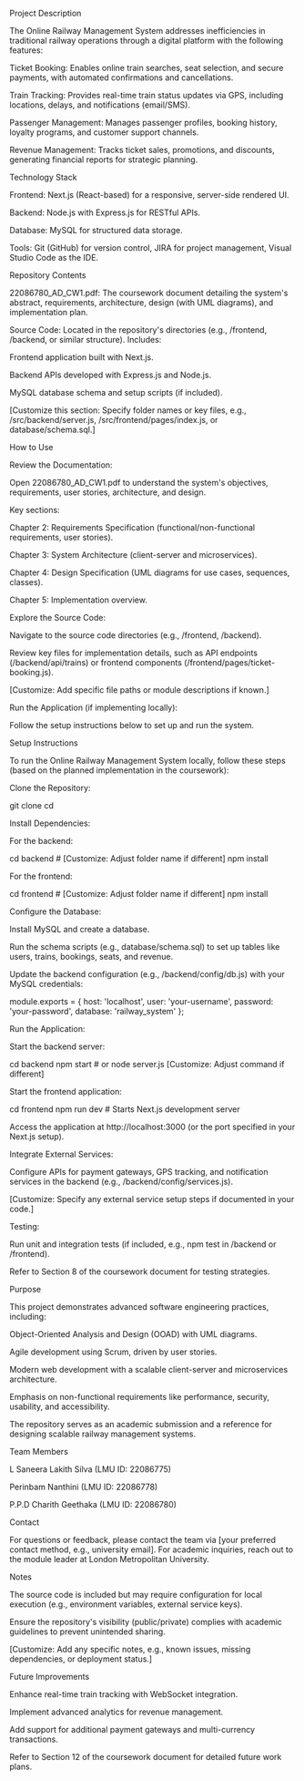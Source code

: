 Project Description

The Online Railway Management System addresses inefficiencies in traditional railway operations through a digital platform with the following features:





Ticket Booking: Enables online train searches, seat selection, and secure payments, with automated confirmations and cancellations.



Train Tracking: Provides real-time train status updates via GPS, including locations, delays, and notifications (email/SMS).



Passenger Management: Manages passenger profiles, booking history, loyalty programs, and customer support channels.



Revenue Management: Tracks ticket sales, promotions, and discounts, generating financial reports for strategic planning.

Technology Stack





Frontend: Next.js (React-based) for a responsive, server-side rendered UI.



Backend: Node.js with Express.js for RESTful APIs.



Database: MySQL for structured data storage.



Tools: Git (GitHub) for version control, JIRA for project management, Visual Studio Code as the IDE.

Repository Contents





22086780_AD_CW1.pdf: The coursework document detailing the system's abstract, requirements, architecture, design (with UML diagrams), and implementation plan.



Source Code: Located in the repository's directories (e.g., /frontend, /backend, or similar structure). Includes:





Frontend application built with Next.js.



Backend APIs developed with Express.js and Node.js.



MySQL database schema and setup scripts (if included).



[Customize this section: Specify folder names or key files, e.g., /src/backend/server.js, /src/frontend/pages/index.js, or database/schema.sql.]

How to Use





Review the Documentation:





Open 22086780_AD_CW1.pdf to understand the system's objectives, requirements, user stories, architecture, and design.



Key sections:





Chapter 2: Requirements Specification (functional/non-functional requirements, user stories).



Chapter 3: System Architecture (client-server and microservices).



Chapter 4: Design Specification (UML diagrams for use cases, sequences, classes).



Chapter 5: Implementation overview.



Explore the Source Code:





Navigate to the source code directories (e.g., /frontend, /backend).



Review key files for implementation details, such as API endpoints (/backend/api/trains) or frontend components (/frontend/pages/ticket-booking.js).



[Customize: Add specific file paths or module descriptions if known.]



Run the Application (if implementing locally):





Follow the setup instructions below to set up and run the system.

Setup Instructions

To run the Online Railway Management System locally, follow these steps (based on the planned implementation in the coursework):





Clone the Repository:

git clone <your-repository-url>
cd <repository-name>



Install Dependencies:





For the backend:

cd backend  # [Customize: Adjust folder name if different]
npm install



For the frontend:

cd frontend  # [Customize: Adjust folder name if different]
npm install



Configure the Database:





Install MySQL and create a database.



Run the schema scripts (e.g., database/schema.sql) to set up tables like users, trains, bookings, seats, and revenue.



Update the backend configuration (e.g., /backend/config/db.js) with your MySQL credentials:

module.exports = {
  host: 'localhost',
  user: 'your-username',
  password: 'your-password',
  database: 'railway_system'
};



Run the Application:





Start the backend server:

cd backend
npm start  # or node server.js [Customize: Adjust command if different]



Start the frontend application:

cd frontend
npm run dev  # Starts Next.js development server



Access the application at http://localhost:3000 (or the port specified in your Next.js setup).



Integrate External Services:





Configure APIs for payment gateways, GPS tracking, and notification services in the backend (e.g., /backend/config/services.js).



[Customize: Specify any external service setup steps if documented in your code.]



Testing:





Run unit and integration tests (if included, e.g., npm test in /backend or /frontend).



Refer to Section 8 of the coursework document for testing strategies.

Purpose

This project demonstrates advanced software engineering practices, including:





Object-Oriented Analysis and Design (OOAD) with UML diagrams.



Agile development using Scrum, driven by user stories.



Modern web development with a scalable client-server and microservices architecture.



Emphasis on non-functional requirements like performance, security, usability, and accessibility.

The repository serves as an academic submission and a reference for designing scalable railway management systems.

Team Members





L Saneera Lakith Silva (LMU ID: 22086775)



Perinbam Nanthini (LMU ID: 22086778)



P.P.D Charith Geethaka (LMU ID: 22086780)

Contact

For questions or feedback, please contact the team via [your preferred contact method, e.g., university email]. For academic inquiries, reach out to the module leader at London Metropolitan University.

Notes





The source code is included but may require configuration for local execution (e.g., environment variables, external service keys).



Ensure the repository's visibility (public/private) complies with academic guidelines to prevent unintended sharing.



[Customize: Add any specific notes, e.g., known issues, missing dependencies, or deployment status.]

Future Improvements





Enhance real-time train tracking with WebSocket integration.



Implement advanced analytics for revenue management.



Add support for additional payment gateways and multi-currency transactions.



Refer to Section 12 of the coursework document for detailed future work plans.
